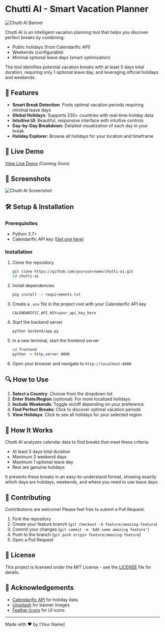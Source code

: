 # Chutti AI - Smart Vacation Planner

![Chutti AI Banner](https://i.imgur.com/vD2NRnU.png)

Chutti AI is an intelligent vacation planning tool that helps you discover perfect breaks by combining:
- Public holidays (from Calendarific API)
- Weekends (configurable)
- Minimal optional leave days (smart optimization)

The tool identifies potential vacation breaks with at least 5 days total duration, requiring only 1 optional leave day, and leveraging official holidays and weekends.

## 🌟 Features

- **Smart Break Detection**: Finds optimal vacation periods requiring minimal leave days
- **Global Holidays**: Supports 230+ countries with real-time holiday data
- **Intuitive UI**: Beautiful, responsive interface with intuitive controls
- **Day-by-Day Breakdown**: Detailed visualization of each day in your break
- **Holiday Explorer**: Browse all holidays for your location and timeframe

## 🚀 Live Demo

[View Live Demo](#) _(Coming Soon)_

## 📸 Screenshots

![Chutti AI Screenshot](https://i.imgur.com/XZLzYKE.png)

## 🛠️ Setup & Installation

### Prerequisites
- Python 3.7+
- Calendarific API key ([Get one here](https://calendarific.com/api-documentation))

### Installation

1. Clone the repository
   ```bash
   git clone https://github.com/yourusername/chutti-ai.git
   cd chutti-ai
   ```

2. Install dependencies
   ```bash
   pip install -r requirements.txt
   ```

3. Create a `.env` file in the project root with your Calendarific API key
   ```
   CALENDARIFIC_API_KEY=your_api_key_here
   ```

4. Start the backend server
   ```bash
   python backend/app.py
   ```

5. In a new terminal, start the frontend server
   ```bash
   cd frontend
   python -m http.server 8000
   ```

6. Open your browser and navigate to `http://localhost:8000`

## 🔍 How to Use

1. **Select a Country**: Choose from the dropdown list
2. **Enter State/Region** (optional): For more localized holidays
3. **Include Weekends**: Toggle on/off depending on your preference
4. **Find Perfect Breaks**: Click to discover optimal vacation periods
5. **View Holidays**: Click to see all holidays for your selected region

## 🧠 How It Works

Chutti AI analyzes calendar data to find breaks that meet these criteria:
- At least 5 days total duration
- Maximum 2 weekend days
- Maximum 1 optional leave day
- Rest are genuine holidays

It presents these breaks in an easy-to-understand format, showing exactly which days are holidays, weekends, and where you need to use leave days.

## 🤝 Contributing

Contributions are welcome! Please feel free to submit a Pull Request.

1. Fork the repository
2. Create your feature branch (`git checkout -b feature/amazing-feature`)
3. Commit your changes (`git commit -m 'Add some amazing feature'`)
4. Push to the branch (`git push origin feature/amazing-feature`)
5. Open a Pull Request

## 📝 License

This project is licensed under the MIT License - see the [LICENSE](LICENSE) file for details.

## 🙏 Acknowledgements

- [Calendarific API](https://calendarific.com/) for holiday data
- [Unsplash](https://unsplash.com/) for banner images
- [Feather Icons](https://feathericons.com/) for UI icons

---

Made with ❤️ by [Your Name]
